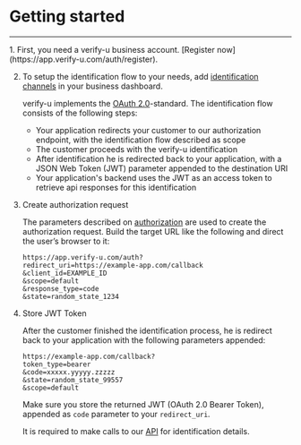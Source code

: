 # Getting started

<hr />
1. First, you need a verify-u business account. [Register now](https://app.verify-u.com/auth/register).

2. To setup the identification flow to your needs, add [identification channels](channels) in your business dashboard.

    verify-u implements the [OAuth 2.0](https://oauth.net/2/)-standard. The identification flow consists of the following steps:

    * Your application redirects your customer to our authorization endpoint, with the identification flow described as scope
    * The customer proceeds with the verify-u identification
    * After identification he is redirected back to your application, with a JSON Web Token (JWT) parameter appended to the destination URI
    * Your application's backend uses the JWT as an access token to retrieve api responses for this identification

3. Create authorization request

    The parameters described on [authorization](authorization) are used to create the authorization request. 
    Build the target URL like the following and direct the user’s browser to it:

    ```
    https://app.verify-u.com/auth?
    redirect_uri=https://example-app.com/callback
    &client_id=EXAMPLE_ID
    &scope=default
    &response_type=code
    &state=random_state_1234
    ```

4. Store JWT Token

    After the customer finished the identification process, he is redirect back to your application with the following parameters appended:

    ```
    https://example-app.com/callback?
    token_type=bearer
    &code=xxxxx.yyyyy.zzzzz
    &state=random_state_99557
    &scope=default
    ```

    Make sure you store the returned JWT (OAuth 2.0 Bearer Token), appended as `code` parameter to your `redirect_uri`. 

    It is required to make calls to our [API](authentication) for identification details.